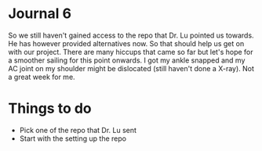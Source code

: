 # Journal 6

So we still haven't gained access to the repo that 
Dr. Lu pointed us towards. He has however provided 
alternatives now. So that should help us get on with 
our project. There are many hiccups that came so far 
but let's hope for a smoother sailing for this point 
onwards. I got my ankle snapped and my AC joint on my 
shoulder might be dislocated (still haven't done a 
X-ray). Not a great week for me. 

# Things to do

 - Pick one of the repo that Dr. Lu sent
 - Start with the setting up the repo
